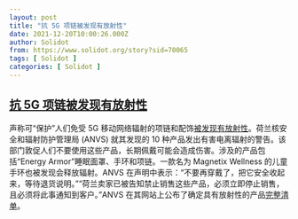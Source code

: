 ```yaml
---
layout: post
title: "抗 5G 项链被发现有放射性"
date: 2021-12-20T10:00:26.000Z
author: Solidot
from: https://www.solidot.org/story?sid=70065
tags: [ Solidot ]
categories: [ Solidot ]
---
```

<!--1639994426000-->
[抗 5G 项链被发现有放射性](https://www.solidot.org/story?sid=70065)
------

<div>
声称可“保护”人们免受 5G 移动网络辐射的项链和配饰<a href="https://www.bbc.com/news/technology-59703523" target="_blank">被发现有放射性</a>。荷兰核安全和辐射防护管理局 (ANVS) 就其发现的 10 种产品发出有害电离辐射的警告。该部门敦促人们不要使用这些产品，长期佩戴可能会造成伤害。涉及的产品包括“Energy Armor”睡眠面罩、手环和项链。一款名为 Magnetix Wellness 的儿童手环也被发现会释放辐射。ANVS 在声明中表示：“不要再穿戴了，把它安全收起来，等待退货说明。”“荷兰卖家已被告知禁止销售这些产品，必须立即停止销售，且必须将此事通知到客户。”ANVS 在其网站上公布了确定具有放射性的产品<a href="https://www.autoriteitnvs.nl/actueel/nieuws/2021/12/16/heeft-u-een-quantum-pendant-anti-5g-hanger-of-negatief-ionen-sieraad-of-slaapmasker-leg-deze-veilig-weg" target="_blank">完整清单</a>。
</div>
